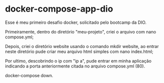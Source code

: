 # docker-compose-app-dio
Esse é meu primeiro desafio docker, solicitado pelo bootcamp da DIO.

Primeiramente, dentro do diretório "meu-projeto", criei o arquivo com nano compose.yml; 

Depois, criei o diretório website usando o comando mkdir website, ao entrar neste diretório pude criar meu arquivo html simples com nano index.html;
 
Por ultimo, descobrindo o ip com "ip a", pude entrar em minha aplicação indicando a porta anteriormente citada no arquivo compose.yml (80).
  
docker-compose down.
